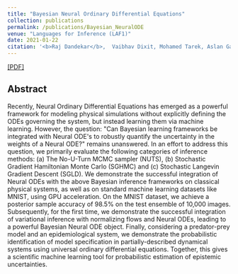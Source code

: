 ```yaml
---
title: "Bayesian Neural Ordinary Differential Equations"
collection: publications
permalink: /publications/Bayesian_NeuralODE
venue: "Languages for Inference (LAF1)"
date: 2021-01-22
citation: '<b>Raj Dandekar</b>,  Vaibhav Dixit, Mohamed Tarek, Aslan Garcia-Valadez, Chris Rackauckas. <i>LAFI 2021.</i>'
---
```


[[PDF]](https://RajDandekar.github.io/files/Bayesian_NeuralODE.pdf)

## Abstract
Recently, Neural Ordinary Differential Equations has emerged as a powerful framework for modeling physical simulations without explicitly defining the ODEs governing the system, but instead learning them via machine learning. However, the question: "Can Bayesian learning frameworks be integrated with Neural ODE's to robustly quantify the uncertainty in the weights of a Neural ODE?" remains unanswered. In an effort to address this question, we primarily evaluate the following categories of inference methods: (a) The No-U-Turn MCMC sampler (NUTS), (b) Stochastic Gradient Hamiltonian Monte Carlo (SGHMC) and (c) Stochastic Langevin Gradient Descent (SGLD). We demonstrate the successful integration of Neural ODEs with the above Bayesian inference frameworks on classical physical systems, as well as on standard machine learning datasets like MNIST, using GPU acceleration. On the MNIST dataset, we achieve a posterior sample accuracy of 98.5% on the test ensemble of 10,000 images. Subsequently, for the first time, we demonstrate the successful integration of variational inference with normalizing flows and Neural ODEs, leading to a powerful Bayesian Neural ODE object. Finally, considering a predator-prey model and an epidemiological system, we demonstrate the probabilistic identification of model specification in partially-described dynamical systems using universal ordinary differential equations. Together, this gives a scientific machine learning tool for probabilistic estimation of epistemic uncertainties.
